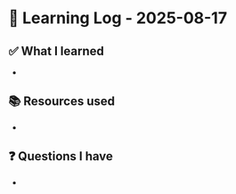 # 🧠 Learning Log - 2025-08-17

## ✅ What I learned

- 

## 📚 Resources used

- 

## ❓ Questions I have

- 
